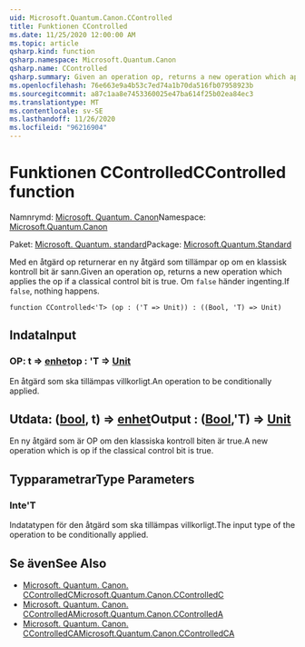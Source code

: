```yaml
---
uid: Microsoft.Quantum.Canon.CControlled
title: Funktionen CControlled
ms.date: 11/25/2020 12:00:00 AM
ms.topic: article
qsharp.kind: function
qsharp.namespace: Microsoft.Quantum.Canon
qsharp.name: CControlled
qsharp.summary: Given an operation op, returns a new operation which applies the op if a classical control bit is true. If `false`, nothing happens.
ms.openlocfilehash: 76e663e9a4b53c7ed74a1b70da516fb07958923b
ms.sourcegitcommit: a87c1aa8e7453360025e47ba614f25b02ea84ec3
ms.translationtype: MT
ms.contentlocale: sv-SE
ms.lasthandoff: 11/26/2020
ms.locfileid: "96216904"
---
```

# <a name="ccontrolled-function"></a><span data-ttu-id="0b8ec-102">Funktionen CControlled</span><span class="sxs-lookup"><span data-stu-id="0b8ec-102">CControlled function</span></span>

<span data-ttu-id="0b8ec-103">Namnrymd: [Microsoft. Quantum. Canon](xref:Microsoft.Quantum.Canon)</span><span class="sxs-lookup"><span data-stu-id="0b8ec-103">Namespace: [Microsoft.Quantum.Canon](xref:Microsoft.Quantum.Canon)</span></span>

<span data-ttu-id="0b8ec-104">Paket: [Microsoft. Quantum. standard](https://nuget.org/packages/Microsoft.Quantum.Standard)</span><span class="sxs-lookup"><span data-stu-id="0b8ec-104">Package: [Microsoft.Quantum.Standard](https://nuget.org/packages/Microsoft.Quantum.Standard)</span></span>


<span data-ttu-id="0b8ec-105">Med en åtgärd op returnerar en ny åtgärd som tillämpar op om en klassisk kontroll bit är sann.</span><span class="sxs-lookup"><span data-stu-id="0b8ec-105">Given an operation op, returns a new operation which applies the op if a classical control bit is true.</span></span> <span data-ttu-id="0b8ec-106">Om `false` händer ingenting.</span><span class="sxs-lookup"><span data-stu-id="0b8ec-106">If `false`, nothing happens.</span></span>

```qsharp
function CControlled<'T> (op : ('T => Unit)) : ((Bool, 'T) => Unit)
```


## <a name="input"></a><span data-ttu-id="0b8ec-107">Indata</span><span class="sxs-lookup"><span data-stu-id="0b8ec-107">Input</span></span>

### <a name="op--t--unit"></a><span data-ttu-id="0b8ec-108">OP: t => [enhet](xref:microsoft.quantum.lang-ref.unit)</span><span class="sxs-lookup"><span data-stu-id="0b8ec-108">op : 'T => [Unit](xref:microsoft.quantum.lang-ref.unit)</span></span> 

<span data-ttu-id="0b8ec-109">En åtgärd som ska tillämpas villkorligt.</span><span class="sxs-lookup"><span data-stu-id="0b8ec-109">An operation to be conditionally applied.</span></span>



## <a name="output--boolt--unit"></a><span data-ttu-id="0b8ec-110">Utdata: ([bool](xref:microsoft.quantum.lang-ref.bool), t) => [enhet](xref:microsoft.quantum.lang-ref.unit)</span><span class="sxs-lookup"><span data-stu-id="0b8ec-110">Output : ([Bool](xref:microsoft.quantum.lang-ref.bool),'T) => [Unit](xref:microsoft.quantum.lang-ref.unit)</span></span> 

<span data-ttu-id="0b8ec-111">En ny åtgärd som är OP om den klassiska kontroll biten är true.</span><span class="sxs-lookup"><span data-stu-id="0b8ec-111">A new operation which is op if the classical control bit is true.</span></span>

## <a name="type-parameters"></a><span data-ttu-id="0b8ec-112">Typparametrar</span><span class="sxs-lookup"><span data-stu-id="0b8ec-112">Type Parameters</span></span>

### <a name="t"></a><span data-ttu-id="0b8ec-113">Inte</span><span class="sxs-lookup"><span data-stu-id="0b8ec-113">'T</span></span>

<span data-ttu-id="0b8ec-114">Indatatypen för den åtgärd som ska tillämpas villkorligt.</span><span class="sxs-lookup"><span data-stu-id="0b8ec-114">The input type of the operation to be conditionally applied.</span></span>

## <a name="see-also"></a><span data-ttu-id="0b8ec-115">Se även</span><span class="sxs-lookup"><span data-stu-id="0b8ec-115">See Also</span></span>

- [<span data-ttu-id="0b8ec-116">Microsoft. Quantum. Canon. CControlledC</span><span class="sxs-lookup"><span data-stu-id="0b8ec-116">Microsoft.Quantum.Canon.CControlledC</span></span>](xref:Microsoft.Quantum.Canon.CControlledC)
- [<span data-ttu-id="0b8ec-117">Microsoft. Quantum. Canon. CControlledA</span><span class="sxs-lookup"><span data-stu-id="0b8ec-117">Microsoft.Quantum.Canon.CControlledA</span></span>](xref:Microsoft.Quantum.Canon.CControlledA)
- [<span data-ttu-id="0b8ec-118">Microsoft. Quantum. Canon. CControlledCA</span><span class="sxs-lookup"><span data-stu-id="0b8ec-118">Microsoft.Quantum.Canon.CControlledCA</span></span>](xref:Microsoft.Quantum.Canon.CControlledCA)